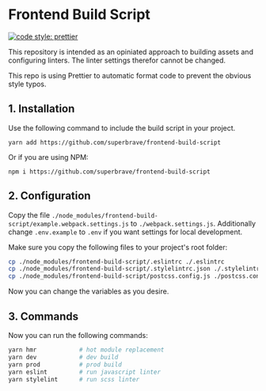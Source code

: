 # Frontend Build Script

[![code style: prettier](https://img.shields.io/badge/code_style-prettier-ff69b4.svg?style=flat-square)](https://github.com/prettier/prettier)

This repository is intended as an opiniated approach to building assets and configuring linters. The linter settings therefor cannot be changed.

This repo is using Prettier to automatic format code to prevent the obvious style typos.

## 1. Installation

Use the following command to include the build script in your project.

```
yarn add https://github.com/superbrave/frontend-build-script
```

Or if you are using NPM:

```
npm i https://github.com/superbrave/frontend-build-script
```

## 2. Configuration

Copy the file `./node_modules/frontend-build-script/example.webpack.settings.js` to `./webpack.settings.js`.
Additionally change `.env.example` to `.env` if you want settings for local development.

Make sure you copy the following files to your project's root folder:

```bash
cp ./node_modules/frontend-build-script/.eslintrc ./.eslintrc
cp ./node_modules/frontend-build-script/.stylelintrc.json ./.stylelintrc.json
cp ./node_modules/frontend-build-script/postcss.config.js ./postcss.config.js
```

Now you can change the variables as you desire.

## 3. Commands

Now you can run the following commands:

```bash
yarn hmr            # hot module replacement
yarn dev            # dev build
yarn prod           # prod build
yarn eslint         # run javascript linter
yarn stylelint      # run scss linter
```
